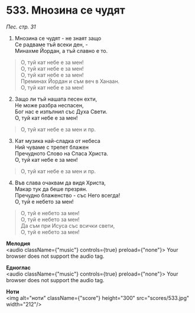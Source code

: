 # 533. Мнозина се чудят

_Пес. стр. 31_

1. Мнозина се чудят - не знаят защо  
Се радваме тъй всеки ден, -  
Минахме Йордан, а тъй славно е то.  

> О, туй кат небе е за мен!  
> О, туй кат небе е за мен!  
> О, туй кат небе е за мен!  
> Преминах Йордан и съм веч в Ханаан.  
> О, туй кат небе е за мен!

2. Защо ли тъй нашата песен ехти,  
Не може разбра неспасен,  
Бог нас е изпълнил със Духа Свети.  
О, туй кат небе е за мен!  

> О, туй кат небе е за мен и пр.  

3. Кат музика най-сладка от небеса  
Ний чуваме с трепет блажен  
Пречудното Слово на Спаса Христа.  
О, туй кат небе е за мен!  

> О, туй кат небе е за мен и пр.  

4. Във слава очаквам да видя Христа,  
Макар тук да беше презрян.  
Пречудно блаженство - със Него всегда!  
О, туй е небето за мен!  

> О, туй е небето за мен!  
> О, туй е небето за мен!  
> Да съм при Исуса със всички свети,  
> О, туй е небето за мен!

**Мелодия**  
<audio className={"music"} controls={true} preload={"none"}>
    <source src="mp3/533.mp3" type="audio/mpeg"/>
    Your browser does not support the audio tag.
</audio>

**Едноглас**  
<audio className={"music"} controls={true} preload={"none"}>
    <source src="transp/533.mp3" type="audio/mpeg"/>
    Your browser does not support the audio tag.
</audio>

**Ноти**  
<img alt="ноти" className={"score"} height="300" src="scores/533.jpg" width="212"/>
